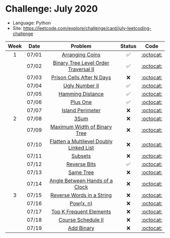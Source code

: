 # Challenge: July 2020
* Language: Python
* Site: https://leetcode.com/explore/challenge/card/july-leetcoding-challenge

|Week|Date|Problem|Status|Code|
|:--:|:--:|:--:|:--:|:--:|
|1|07/01|[Arranging Coins](https://leetcode.com/explore/challenge/card/july-leetcoding-challenge/544/week-1-july-1st-july-7th/3377/)|✅|[:octocat:](./0701.py)|
||07/02|[Binary Tree Level Order Traversal II](https://leetcode.com/explore/challenge/card/july-leetcoding-challenge/544/week-1-july-1st-july-7th/3378/)|✅|[:octocat:](./0702.py)|
||07/03|[Prison Cells After N Days](https://leetcode.com/explore/challenge/card/july-leetcoding-challenge/544/week-1-july-1st-july-7th/3379/)|❌|[:octocat:](./0703.py)|
||07/04|[Ugly Number II](https://leetcode.com/explore/challenge/card/july-leetcoding-challenge/544/week-1-july-1st-july-7th/3380/)|✅|[:octocat:](./0704.py)|
||07/05|[Hamming Distance](https://leetcode.com/explore/challenge/card/july-leetcoding-challenge/544/week-1-july-1st-july-7th/3381/)|✅|[:octocat:](./0705.py)|
||07/06|[Plus One](https://leetcode.com/explore/challenge/card/july-leetcoding-challenge/544/week-1-july-1st-july-7th/3382/)|✅|[:octocat:](./0706.py)|
||07/07|[Island Perimeter](https://leetcode.com/explore/challenge/card/july-leetcoding-challenge/544/week-1-july-1st-july-7th/3383/)|❌|[:octocat:](./0707.py)|
|2|07/08|[3Sum](https://leetcode.com/explore/challenge/card/july-leetcoding-challenge/545/week-2-july-8th-july-14th/3384/)|❌|[:octocat:](./0708.py)|
||07/09|[Maximum Width of Binary Tree](https://leetcode.com/explore/challenge/card/july-leetcoding-challenge/545/week-2-july-8th-july-14th/3385/)|❌|[:octocat:](./0709.py)|
||07/10|[Flatten a Multilevel Doubly Linked List](https://leetcode.com/explore/challenge/card/july-leetcoding-challenge/545/week-2-july-8th-july-14th/3386/)|❌|[:octocat:](./0710.py)|
||07/11|[Subsets](https://leetcode.com/explore/challenge/card/july-leetcoding-challenge/545/week-2-july-8th-july-14th/3387/)|❌|[:octocat:](./0711.py)|
||07/12|[Reverse Bits](https://leetcode.com/explore/challenge/card/july-leetcoding-challenge/545/week-2-july-8th-july-14th/3388/)|✅|[:octocat:](./0712.py)|
||07/13|[Same Tree](https://leetcode.com/explore/challenge/card/july-leetcoding-challenge/545/week-2-july-8th-july-14th/3389/)|❌|[:octocat:](./0713.py)|
||07/14|[Angle Between Hands of a Clock](https://leetcode.com/explore/challenge/card/july-leetcoding-challenge/545/week-2-july-8th-july-14th/3390/)|❌|[:octocat:](./0714.py)|
|3|07/15|[Reverse Words in a String](https://leetcode.com/explore/challenge/card/july-leetcoding-challenge/546/week-3-july-15th-july-21st/3391/)|❌|[:octocat:](./0715.py)|
||07/16|[Pow(x, n)](https://leetcode.com/explore/challenge/card/july-leetcoding-challenge/546/week-3-july-15th-july-21st/3392/)|❌|[:octocat:](./0716.py)|
||07/17|[Top K Frequent Elements](https://leetcode.com/explore/challenge/card/july-leetcoding-challenge/546/week-3-july-15th-july-21st/3393/)|❌|[:octocat:](./0717.py)|
||07/18|[Course Schedule II](https://leetcode.com/explore/challenge/card/july-leetcoding-challenge/546/week-3-july-15th-july-21st/3394/)|❌|[:octocat:](./0718.py)|
||07/19|[Add Binary](https://leetcode.com/explore/challenge/card/july-leetcoding-challenge/546/week-3-july-15th-july-21st/3395/)|❌|[:octocat:](./0719.py)|
